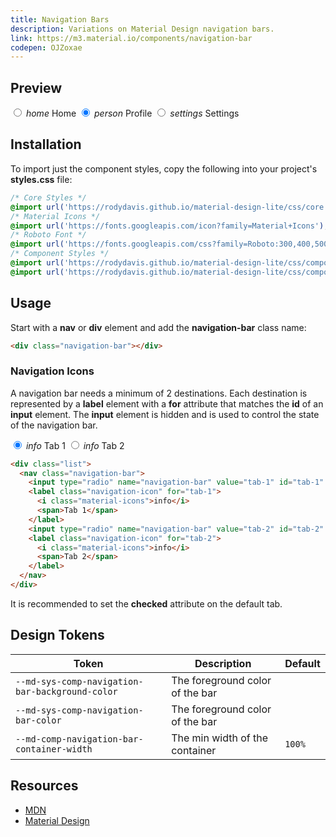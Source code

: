 ```yaml
---
title: Navigation Bars
description: Variations on Material Design navigation bars.
link: https://m3.material.io/components/navigation-bar
codepen: OJZoxae
---
```


## Preview

<div class="preview">
  <nav class="navigation-bar" style="min-width: 400px">
    <input type="radio" name="bottom-nav-icons" value="home" id="home" />
    <label class="navigation-icon" for="home">
      <i class="material-icons">home</i>
      <span>Home</span>
    </label>
    <input
      type="radio"
      name="bottom-nav-icons"
      value="profile"
      id="profile"
      checked
    />
    <label class="navigation-icon" for="profile">
      <i class="material-icons">person</i>
      <span>Profile</span>
    </label>
    <input type="radio" name="bottom-nav-icons" value="settings" id="settings" />
    <label class="navigation-icon" for="settings">
      <i class="material-icons">settings</i>
      <span>Settings</span>
    </label>
  </nav>
</div>

## Installation

To import just the component styles, copy the following into your project's **styles.css** file:

```css
/* Core Styles */
@import url('https://rodydavis.github.io/material-design-lite/css/core.css');
/* Material Icons */
@import url('https://fonts.googleapis.com/icon?family=Material+Icons');
/* Roboto Font */
@import url('https://fonts.googleapis.com/css?family=Roboto:300,400,500,700&amp;display=swap');
/* Component Styles */
@import url('https://rodydavis.github.io/material-design-lite/css/components/navigation-icon/style.css');
@import url('https://rodydavis.github.io/material-design-lite/css/components/navigation-bar/style.css');
```

## Usage

Start with a **nav** or **div** element and add the **navigation-bar** class name:

```html
<div class="navigation-bar"></div>
```

### Navigation Icons

A navigation bar needs a minimum of 2 destinations. Each destination is represented by a **label** element with a **for** attribute that matches the **id** of an **input** element. The **input** element is hidden and is used to control the state of the navigation bar.

<div class="preview">
   <nav class="navigation-bar" style="min-width: 400px">
    <input type="radio" name="bottom-nav-icons-2" value="tab-1" id="tab-1" checked/>
    <label class="navigation-icon" for="tab-1">
      <i class="material-icons">info</i>
      <span>Tab 1</span>
    </label>
    <input type="radio" name="bottom-nav-icons-2" value="tab-2" id="tab-2" />
    <label class="navigation-icon" for="tab-2">
      <i class="material-icons">info</i>
      <span>Tab 2</span>
    </label>
  </nav>
</div>

```html
<div class="list">
  <nav class="navigation-bar">
    <input type="radio" name="navigation-bar" value="tab-1" id="tab-1" checked/>
    <label class="navigation-icon" for="tab-1">
      <i class="material-icons">info</i>
      <span>Tab 1</span>
    </label>
    <input type="radio" name="navigation-bar" value="tab-2" id="tab-2" />
    <label class="navigation-icon" for="tab-2">
      <i class="material-icons">info</i>
      <span>Tab 2</span>
    </label>
  </nav>
</div>
```

It is recommended to set the **checked** attribute on the default tab.

## Design Tokens

| Token                                | Description                    | Default |
|--------------------------------------|--------------------------------|---------|
| `--md-sys-comp-navigation-bar-background-color` | The foreground color of the bar | <div class="tooltip token-box color-surface" data-tooltip="--md-sys-color-surface"></div>       |
| `--md-sys-comp-navigation-bar-color` | The foreground color of the bar | <div class="tooltip token-box color-on-surface" data-tooltip="--md-sys-color-on-surface"></div>       |
| `--md-comp-navigation-bar-container-width` | The min width of the container | `100%` |

## Resources

- [MDN](https://developer.mozilla.org/en-US/docs/Web/HTML/Element/nav)
- [Material Design](https://m3.material.io/components/navigation-bar)
